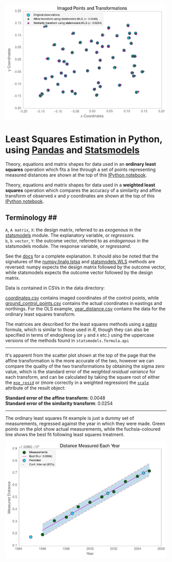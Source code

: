 [![WLS](WLS.png)](http://nbviewer.ipython.org/urls/raw.github.com/urschrei/linalg/master/notebooks/weighted_least_squares.ipynb "Affinity.")

# Least Squares Estimation in Python, using [Pandas](http://pandas.pydata.org) and [Statsmodels](http://statsmodels.sourceforge.net) #

Theory, equations and matrix shapes for data used in an **ordinary least squares** operation which fits a line through a set of points representing measured distances are shown at the top of this [IPython notebook](http://nbviewer.ipython.org/urls/raw.github.com/urschrei/linalg/master/notebooks/ordinary_least_squares.ipynb).

Theory, equations and matrix shapes for data used in a **weighted least squares** operation which compares the accuracy of a similarity and affine transform of observed *x* and *y* coordinates are shown at the top of this [IPython notebook](http://nbviewer.ipython.org/urls/raw.github.com/urschrei/linalg/master/notebooks/weighted_least_squares.ipynb).

## Terminology ##
`A`, `A matrix`, `X`: the design matrix, referred to as *exogenous* in the [statsmodels](http://statsmodels.sourceforge.net/stable/) module. The explanatory variable, or *regressors*.  
`b`, `b vector`, `Y`: the outcome vector, referred to as *endogenous* in the statsmodels module. The response variable, or *regressand*.  

See the [docs](http://statsmodels.sourceforge.net/devel/endog_exog.html) for a complete explanation.
It should also be noted that the signatures of the [numpy.linalg.lstsq](http://docs.scipy.org/doc/numpy/reference/generated/numpy.linalg.lstsq.html) and [statsmodels.WLS](http://statsmodels.sourceforge.net/devel/generated/statsmodels.regression.linear_model.WLS.html#statsmodels.regression.linear_model.WLS) methods are reversed: numpy expects the design matrix followed by the outcome vector, while statsmodels expects the outcome vector followed by the design matrix.  

Data is contained in CSVs in the data directory:

[coordinates.csv](data/coordinates.csv) contains imaged coordinates of the control points, while [ground_control_points.csv](data/ground_control_points.csv) contains the actual coordinates in eastings and northings. For the OLS example, [year_distance.csv](data/year_distance.csv) contains the data for the ordinary least squares transform.  

The matrices are described for the least squares methods using a [patsy](http://patsy.readthedocs.org/en/latest/overview.html) formula, which is similar to those used in *R*, though they can also be specified in terms of endog/exog (or `y` and `X` etc.) using the uppercase versions of the methods found in `statsmodels.formula.api`

---
It's apparent from the scatter plot shown at the top of the page that the affine transformation is the more accurate of the two, however we can compare the quality of the two transformations by obtaining the sigma zero value, which is the standard error of the *weighted residual variance* for each transform, and can be calculated by taking the square root of either the [`mse_resid`](http://en.wikipedia.org/wiki/Mean_squared_error#Regression) or (more correctly in a weighted regression) the [`scale`](http://statsmodels.sourceforge.net/stable/generated/statsmodels.regression.linear_model.RegressionResults.html) attribute of the result object:  

**Standard error of the affine transform**: 0.0048  
**Standard error of the similarity transform**: 0.0254

---
The ordinary least squares fit example is just a dummy set of measurements, regressed against the year in which they were made.
Green points on the plot show actual measurements, while the fuchsia-coloured line shows the best fit following least squares treatment.  

[![OLS](OLS.png)](http://nbviewer.ipython.org/urls/raw.github.com/urschrei/linalg/master/notebooks/ordinary_least_squares.ipynb "Pretty Simple.")
